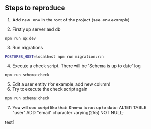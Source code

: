 ## Steps to reproduce

1. Add new .env in the root of the project (see .env.example)

2. Firstly up server and db

```bash
npm run up:dev
```

3. Run migrations

```bash
POSTGRES_HOST=localhost npm run migration:run 
```

4. Execute a check script. There will be 'Schema is up to date' log

```bash
npm run schema:check
```

5. Edit a user entity (for example, add new column)
6. Try to execute the check script again
```bash
npm run schema:check
```
7. You will see script like that:
   Shema is not up to date:
   ALTER TABLE "user" ADD "email" character varying(255) NOT NULL;

test1
